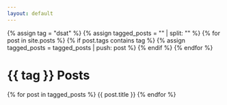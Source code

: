 ```yaml
---
layout: default
---
```


{% assign tag = "dsat" %}
{% assign tagged_posts = "" | split: "" %}
{% for post in site.posts %}
  {% if post.tags contains tag %}
    {% assign tagged_posts = tagged_posts | push: post %}
  {% endif %}
{% endfor %}


<h1>{{ tag }} Posts</h1>

{% for post in tagged_posts %}
  {{ post.title }}
{% endfor %}

